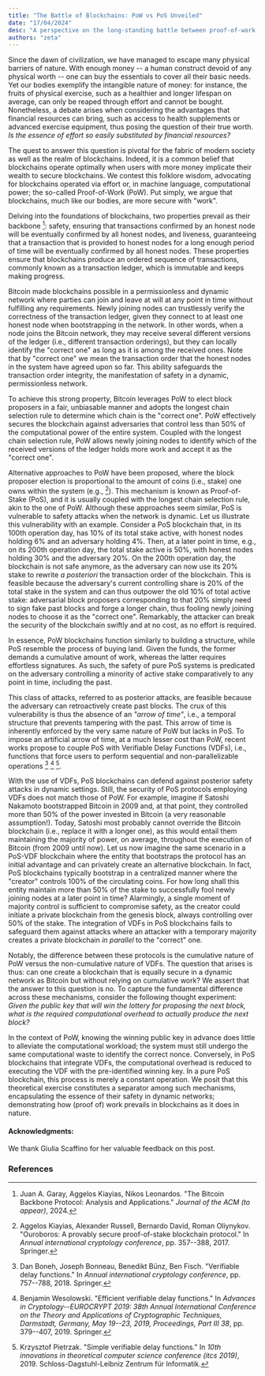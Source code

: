 ```yaml
---
title: "The Battle of Blockchains: PoW vs PoS Unveiled"
date: "17/04/2024"
desc: "A perspective on the long-standing battle between proof-of-work and proof-of-stake blockchains."
authors: "zeta"
---
```


Since the dawn of civilization, we have managed to escape many physical
barriers of nature. With enough money -- a human construct devoid of any
physical worth -- one can buy the essentials to cover all their basic
needs. Yet our bodies exemplify the intangible nature of money: for
instance, the fruits of physical exercise, such as a healthier and
longer lifespan on average, can only be reaped through effort and cannot
be bought. Nonetheless, a debate arises when considering the advantages
that financial resources can bring, such as access to health supplements
or advanced exercise equipment, thus posing the question of their true
worth. *Is the essence of effort so easily substituted by financial
resources?*

The quest to answer this question is pivotal for the fabric of modern
society as well as the realm of blockchains. Indeed, it is a common
belief that blockchains operate optimally when users with more money
implicate their wealth to secure blockchains. We contest this folklore
wisdom, advocating for blockchains operated via effort or, in machine
language, computational power; the so-called Proof-of-Work (PoW). Put
simply, we argue that blockchains, much like our bodies, are more secure
with "work".

Delving into the foundations of blockchains, two properties prevail as
their backbone [^bitcoinbackboneprotocol]: safety, ensuring that
transactions confirmed by an honest node will be eventually confirmed by
all honest nodes, and liveness, guaranteeing that a transaction that is
provided to honest nodes for a long enough period of time will be
eventually confirmed by all honest nodes. These properties ensure that
blockchains produce an ordered sequence of transactions, commonly known
as a transaction ledger, which is immutable and keeps making progress.

Bitcoin made blockchains possible in a permissionless and dynamic
network where parties can join and leave at will at any point in time
without fulfilling any requirements. Newly joining nodes can trustlessly
verify the correctness of the transaction ledger, given they connect to
at least one honest node when bootstrapping in the network. In other
words, when a node joins the Bitcoin network, they may receive several
different versions of the ledger (i.e., different transaction
orderings), but they can locally identify the "correct one" as long as
it is among the received ones. Note that by "correct one" we mean the
transaction order that the honest nodes in the system have agreed upon
so far. This ability safeguards the transaction order integrity, the
manifestation of safety in a dynamic, permissionless network.

To achieve this strong property, Bitcoin leverages PoW to elect block
proposers in a fair, unbiasable manner and adopts the longest chain
selection rule to determine which chain is the "correct one". PoW
effectively secures the blockchain against adversaries that control less
than 50% of the computational power of the entire system. Coupled with
the longest chain selection rule, PoW allows newly joining nodes to
identify which of the received versions of the ledger holds more work
and accept it as the "correct one".

Alternative approaches to PoW have been proposed, where the block
proposer election is proportional to the amount of coins (i.e., stake)
one owns within the system (e.g., [^kiayias2017ouroboros]). This
mechanism is known as Proof-of-Stake (PoS), and it is usually coupled
with the longest chain selection rule, akin to the one of PoW. Although
these approaches seem similar, PoS is vulnerable to safety attacks when
the network is dynamic. Let us illustrate this vulnerability with an
example. Consider a PoS blockchain that, in its 100th operation day, has
10% of its total stake active, with honest nodes holding 6% and an
adversary holding 4%. Then, at a later point in time, e.g., on its 200th
operation day, the total stake active is 50%, with honest nodes holding
30% and the adversary 20%. On the 200th operation day, the blockchain is
not safe anymore, as the adversary can now use its 20% stake to rewrite
*a posteriori* the transaction order of the blockchain. This is feasible
because the adversary's current controlling share is 20% of the total
stake in the system and can thus outpower the old 10% of total active
stake: adversarial block proposers corresponding to that 20% simply need
to sign fake past blocks and forge a longer chain, thus fooling newly
joining nodes to choose it as the "correct one". Remarkably, the
attacker can break the security of the blockchain swiftly and at no
cost, as no effort is required.

In essence, PoW blockchains function similarly to building a structure,
while PoS resemble the process of buying land. Given the funds, the
former demands a cumulative amount of work, whereas the latter requires
effortless signatures. As such, the safety of pure PoS systems is
predicated on the adversary controlling a minority of active stake
comparatively to any point in time, including the past.

This class of attacks, referred to as posterior attacks, are feasible
because the adversary can retroactively create past blocks. The crux of
this vulnerability is thus the absence of an *"arrow of time"*, i.e., a
temporal structure that prevents tampering with the past. This arrow of
time is inherently enforced by the very same nature of PoW but lacks in
PoS. To impose an artificial arrow of time, at a much lesser cost than
PoW, recent works propose to couple PoS with Verifiable Delay Functions
(VDFs), i.e., functions that force users to perform sequential and
non-parallelizable
operations [^boneh2018verifiable] [^wesolowski2019efficient] [^pietrzak2019simple].

With the use of VDFs, PoS blockchains can defend against posterior
safety attacks in dynamic settings. Still, the security of PoS protocols
employing VDFs does not match those of PoW. For example, imagine if Satoshi
Nakamoto bootstrapped Bitcoin in 2009 and, at that point, they
controlled more than 50% of the power invested in Bitcoin (a very
reasonable assumption!). Today, Satoshi most probably cannot override
the Bitcoin blockchain (i.e., replace it with a longer one), as this
would entail them maintaining the majority of power, on average,
throughout the execution of Bitcoin (from 2009 until now). Let us now
imagine the same scenario in a PoS-VDF blockchain where the entity that
bootstraps the protocol has an initial advantage and can privately
create an alternative blockchain. In fact, PoS blockchains typically
bootstrap in a centralized manner where the "creator" controls 100% of
the circulating coins. For how long shall this entity maintain more than
50% of the stake to successfully fool newly joining nodes at a later
point in time? Alarmingly, a single moment of majority control is
sufficient to compromise safety, as the creator could initiate a private
blockchain from the genesis block, always controlling over 50% of the
stake. The integration of VDFs in PoS blockchains fails to safeguard
them against attacks where an attacker with a temporary majority creates
a private blockchain *in parallel* to the "correct" one.

Notably, the difference between these protocols is the cumulative nature
of PoW versus the non-cumulative nature of VDFs. The question that
arises is thus: can one create a blockchain that is equally secure in a
dynamic network as Bitcoin but without relying on cumulative work? We
assert that the answer to this question is no. To capture the
fundamental difference across these mechanisms, consider the following thought
experiment: *Given the public key that will win the lottery for
proposing the next block, what is the required computational overhead to
actually produce the next block?*

In the context of PoW, knowing the winning public key in advance does
little to alleviate the computational workload; the system must still
undergo the same computational waste to identify the correct nonce.
Conversely, in PoS blockchains that integrate VDFs, the computational
overhead is reduced to executing the VDF with the pre-identified winning
key. In a pure PoS blockchain, this process is merely a constant
operation. We posit that this theoretical exercise constitutes a
separator among such mechanisms, encapsulating the essence of their
safety in dynamic networks; demonstrating how (proof of) work prevails
in blockchains as it does in nature.

#### Acknowledgments:

We thank Giulia Scaffino for her valuable feedback on this post.

### References

[^bitcoinbackboneprotocol]: Juan A. Garay, Aggelos Kiayias, Nikos Leonardos. "The Bitcoin Backbone Protocol: Analysis and Applications." _Journal of the ACM (to appear)_, 2024.
[^kiayias2017ouroboros]: Aggelos Kiayias, Alexander Russell, Bernardo David, Roman Oliynykov. "Ouroboros: A provably secure proof-of-stake blockchain protocol." In _Annual international cryptology conference_, pp. 357--388, 2017. Springer.
[^boneh2018verifiable]: Dan Boneh, Joseph Bonneau, Benedikt Bünz, Ben Fisch. "Verifiable delay functions." In _Annual international cryptology conference_, pp. 757--788, 2018. Springer.
[^wesolowski2019efficient]: Benjamin Wesolowski. "Efficient verifiable delay functions." In _Advances in Cryptology--EUROCRYPT 2019: 38th Annual International Conference on the Theory and Applications of Cryptographic Techniques, Darmstadt, Germany, May 19--23, 2019, Proceedings, Part III 38_, pp. 379--407, 2019. Springer.
[^pietrzak2019simple]: Krzysztof Pietrzak. "Simple verifiable delay functions." In _10th innovations in theoretical computer science conference (itcs 2019)_, 2019. Schloss-Dagstuhl-Leibniz Zentrum für Informatik.
